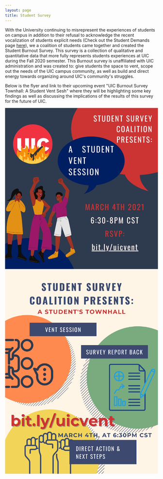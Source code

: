 ```yaml
---
layout: page
title: Student Survey
---
```


With the University continuing to misrepresent the experiences of students on campus in addition to their refusal to acknowledge the recent vocalization of students explicit needs (Check out the Student Demands page [here](https://dragondebt.com/student-demands/)), we a coalition of students came together and created the Student Burnout Survey. This survey is a collection of qualitative and quantitative data that more fully represents students experiences at UIC during the Fall 2020 semester. This Burnout survey is unaffiliated with UIC administration and was created to: give students the space to vent, scope out the needs of the UIC campus community, as well as build and direct energy towards organizing around UIC's community's struggles.

Below is the flyer and link to their upcoming event "UIC Burnout Survey Townhall: A Student Vent Sesh" where they will be highlighting some key findings as well as discussing the implications of the results of this survey for the future of UIC.

![Vent Session](/public/images/shares/vent-session.jpg) ![Town Hall](/public/images/shares/townhall.png)
